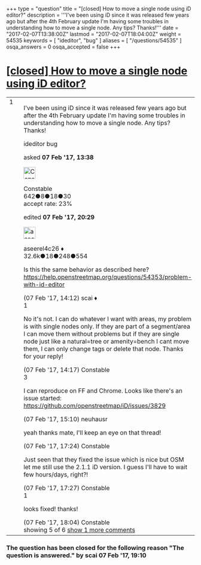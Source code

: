 +++
type = "question"
title = "[closed] How to move a single node using iD editor?"
description = '''I&#x27;ve been using iD since it was released few years ago but after the 4th February update I&#x27;m having some troubles in understanding how to move a single node. Any tips? Thanks!'''
date = "2017-02-07T13:38:00Z"
lastmod = "2017-02-07T18:04:00Z"
weight = 54535
keywords = [ "ideditor", "bug" ]
aliases = [ "/questions/54535" ]
osqa_answers = 0
osqa_accepted = false
+++

<div class="headNormal">

# [\[closed\] How to move a single node using iD editor?](/questions/54535/how-to-move-a-single-node-using-id-editor)

</div>

<div id="main-body">

<div id="askform">

<table id="question-table" style="width:100%;">
<colgroup>
<col style="width: 50%" />
<col style="width: 50%" />
</colgroup>
<tbody>
<tr>
<td style="width: 30px; vertical-align: top"><div class="vote-buttons">
<span id="post-54535-upvote" class="ajax-command post-vote up" rel="nofollow" title="I like this post (click again to cancel)"> </span>
<div id="post-54535-score" class="post-score" title="current number of votes">
1
</div>
<span id="post-54535-downvote" class="ajax-command post-vote down" rel="nofollow" title="I dont like this post (click again to cancel)"> </span> <span id="favorite-mark" class="ajax-command favorite-mark" rel="nofollow" title="mark/unmark this question as favorite (click again to cancel)"> </span>
<div id="favorite-count" class="favorite-count">
&#10;</div>
</div></td>
<td><div id="item-right">
<div class="question-body">
<p>I've been using iD since it was released few years ago but after the 4th February update I'm having some troubles in understanding how to move a single node. Any tips? Thanks!</p>
</div>
<div id="question-tags" class="tags-container tags">
<span class="post-tag tag-link-ideditor" rel="tag" title="see questions tagged &#39;ideditor&#39;">ideditor</span> <span class="post-tag tag-link-bug" rel="tag" title="see questions tagged &#39;bug&#39;">bug</span>
</div>
<div id="question-controls" class="post-controls">
&#10;</div>
<div class="post-update-info-container">
<div class="post-update-info post-update-info-user">
<p>asked <strong>07 Feb '17, 13:38</strong></p>
<img src="https://secure.gravatar.com/avatar/17282eebcd8a14e0cb4a02fe44769460?s=32&amp;d=identicon&amp;r=g" class="gravatar" width="32" height="32" alt="Constable&#39;s gravatar image" />
<p><span>Constable</span><br />
<span class="score" title="642 reputation points">642</span><span title="8 badges"><span class="badge1">●</span><span class="badgecount">8</span></span><span title="18 badges"><span class="silver">●</span><span class="badgecount">18</span></span><span title="30 badges"><span class="bronze">●</span><span class="badgecount">30</span></span><br />
<span class="accept_rate" title="Rate of the user&#39;s accepted answers">accept rate:</span> <span title="Constable has 3 accepted answers">23%</span></p>
</div>
<div class="post-update-info post-update-info-edited">
<p><span> edited <strong>07 Feb '17, 20:29</strong> </span></p>
<img src="https://secure.gravatar.com/avatar/66f0dc05b44574e3894be07b0b37cf37?s=32&amp;d=identicon&amp;r=g" class="gravatar" width="32" height="32" alt="aseerel4c26&#39;s gravatar image" />
<p><span>aseerel4c26 ♦</span><br />
<span class="score" title="32615 reputation points"><span>32.6k</span></span><span title="18 badges"><span class="badge1">●</span><span class="badgecount">18</span></span><span title="248 badges"><span class="silver">●</span><span class="badgecount">248</span></span><span title="554 badges"><span class="bronze">●</span><span class="badgecount">554</span></span></p>
</div>
</div>
<div id="comments-container-54535" class="comments-container">
<span id="54537"></span>
<div id="comment-54537" class="comment">
<div id="post-54537-score" class="comment-score">
&#10;</div>
<div class="comment-text">
<p>Is this the same behavior as described here? <a href="/questions/54353/problem-with-id-editor">https://help.openstreetmap.org/questions/54353/problem-with-id-editor</a></p>
</div>
<div id="comment-54537-info" class="comment-info">
<span class="comment-age">(07 Feb '17, 14:12)</span> <span class="comment-user userinfo">scai ♦</span>
</div>
</div>
<span id="54538"></span>
<div id="comment-54538" class="comment">
<div id="post-54538-score" class="comment-score">
1
</div>
<div class="comment-text">
<p>No it's not. I can do whatever I want with areas, my problem is with single nodes only. If they are part of a segment/area I can move them without problems but if they are single node just like a natural=tree or amenity=bench I cant move them, I can only change tags or delete that node. Thanks for your reply!</p>
</div>
<div id="comment-54538-info" class="comment-info">
<span class="comment-age">(07 Feb '17, 14:17)</span> <span class="comment-user userinfo">Constable</span>
</div>
</div>
<span id="54539"></span>
<div id="comment-54539" class="comment">
<div id="post-54539-score" class="comment-score">
3
</div>
<div class="comment-text">
<p>I can reproduce on FF and Chrome. Looks like there's an issue started: <a href="https://github.com/openstreetmap/iD/issues/3829">https://github.com/openstreetmap/iD/issues/3829</a></p>
</div>
<div id="comment-54539-info" class="comment-info">
<span class="comment-age">(07 Feb '17, 15:10)</span> <span class="comment-user userinfo">neuhausr</span>
</div>
</div>
<span id="54541"></span>
<div id="comment-54541" class="comment">
<div id="post-54541-score" class="comment-score">
&#10;</div>
<div class="comment-text">
<p>yeah thanks mate, I'll keep an eye on that thread!</p>
</div>
<div id="comment-54541-info" class="comment-info">
<span class="comment-age">(07 Feb '17, 17:24)</span> <span class="comment-user userinfo">Constable</span>
</div>
</div>
<span id="54542"></span>
<div id="comment-54542" class="comment not_top_scorer">
<div id="post-54542-score" class="comment-score">
&#10;</div>
<div class="comment-text">
<p>Just seen that they fixed the issue which is nice but OSM let me still use the 2.1.1 iD version. I guess I'll have to wait few hours/days, right?!</p>
</div>
<div id="comment-54542-info" class="comment-info">
<span class="comment-age">(07 Feb '17, 17:27)</span> <span class="comment-user userinfo">Constable</span>
</div>
</div>
<span id="54543"></span>
<div id="comment-54543" class="comment">
<div id="post-54543-score" class="comment-score">
1
</div>
<div class="comment-text">
<p>looks fixed! thanks!</p>
</div>
<div id="comment-54543-info" class="comment-info">
<span class="comment-age">(07 Feb '17, 18:04)</span> <span class="comment-user userinfo">Constable</span>
</div>
</div>
</div>
<div id="comment-tools-54535" class="comment-tools">
<span class="comments-showing"> showing 5 of 6 </span> <a href="#" class="show-all-comments-link">show 1 more comments</a>
</div>
<div class="clear">
&#10;</div>
<div id="comment-54535-form-container" class="comment-form-container">
&#10;</div>
<div class="clear">
&#10;</div>
</div></td>
</tr>
</tbody>
</table>

<div class="question-status" style="margin-bottom:15px">

### The question has been closed for the following reason "The question is answered." by scai 07 Feb '17, 19:10

</div>

</div>

</div>


